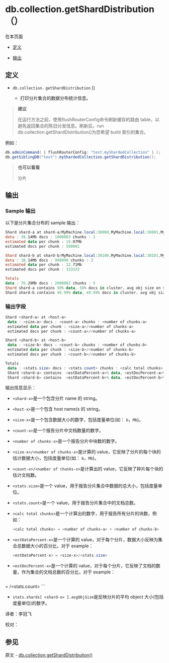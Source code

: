 # [ ](#)db.collection.getShardDistribution（）

[]()

在本页面

*   [定义](#definition)

*   [输出](#output)

## <span id="definition">定义</span>

*   `db.collection.`  `getShardDistribution` ()

       *   打印分片集合的数据分布统计信息。

> **建议**
>
> 在运行方法之前，使用flushRouterConfig命令刷新缓存的路由 table，以避免返回集合的陈旧分发信息。刷新后，run db.collection.getShardDistribution()为您希望 build 索引的集合。

例如：

```powershell
db.adminCommand( { flushRouterConfig: "test.myShardedCollection" } );
db.getSiblingDB("test").myShardedCollection.getShardDistribution();
```

> **也可以看看**
>
> 分片

## <span id="output">输出</span>

### Sample 输出

以下是分片集合分布的 sample 输出：

```powershell
Shard shard-a at shard-a/MyMachine.local:30000,MyMachine.local:30001,MyMachine.local:30002
data : 38.14Mb docs : 1000003 chunks : 2
estimated data per chunk : 19.07Mb
estimated docs per chunk : 500001

Shard shard-b at shard-b/MyMachine.local:30100,MyMachine.local:30101,MyMachine.local:30102
data : 38.14Mb docs : 999999 chunks : 3
estimated data per chunk : 12.71Mb
estimated docs per chunk : 333333

Totals
data : 76.29Mb docs : 2000002 chunks : 5
Shard shard-a contains 50% data, 50% docs in cluster, avg obj size on shard : 40b
Shard shard-b contains 49.99% data, 49.99% docs in cluster, avg obj size on shard : 40b
```

### 输出字段

```powershell
Shard <shard-a> at <host-a>
 data : <size-a> docs : <count-a> chunks : <number of chunks-a>
 estimated data per chunk : <size-a>/<number of chunks-a>
 estimated docs per chunk : <count-a>/<number of chunks-a>

Shard <shard-b> at <host-b>
 data : <size-b> docs : <count-b> chunks : <number of chunks-b>
 estimated data per chunk : <size-b>/<number of chunks-b>
 estimated docs per chunk : <count-b>/<number of chunks-b>

Totals
 data : <stats.size> docs : <stats.count> chunks : <calc total chunks>
 Shard <shard-a> contains  <estDataPercent-a>% data, <estDocPercent-a>% docs in cluster, avg obj size on shard : stats.shards[ <shard-a> ].avgObjSize
 Shard <shard-b> contains  <estDataPercent-b>% data, <estDocPercent-b>% docs in cluster, avg obj size on shard : stats.shards[ <shard-b> ].avgObjSize
```

输出信息显示：

* `<shard-x>`是一个包含分片 name 的 string。

* `<host-x>`是一个包含 host name(s 的 string。

* `<size-x>`是一个包含数据大小的数字，包括度量单位(如： `b`，`Mb`)。

* `<count-x>`是一个报告分片中文档数量的数字。

* `<number of chunks-x>`是一个报告分片中块数的数字。

* `<size-x>/<number of chunks-x>`是计算的 value，它反映了分片的每个块的估计数据大小，包括度量单位(如： `b`，`Mb`)。

* `<count-x>/<number of chunks-x>`是计算出的 value，它反映了碎片每个块的估计文档数。

* `<stats.size>`是一个 value，用于报告分片集合中数据的总大小，包括度量单位。

* `<stats.count>`是一个 value，用于报告分片集合中的文档总数。

*   `<calc total chunks>`是一个计算出的数字，用于报告所有分片的块数，例如：
    ```powershell
    <calc total chunks> = <number of chunks-a> + <number of chunks-b>
    ```

*   `<estDataPercent-x>`是一个计算的 value，对于每个分片，数据大小反映为集合总数据大小的百分比，对于 example：
    
	```powershell
	<estDataPercent-x> = <size-x>/<stats.size>
	```

*   `<estDocPercent-x>`是一个计算的 value，对于每个分片，它反映了文档的数量，作为集合的文档总数的百分比，对于 example：
    
	```powershell
   <estDocPercent-x> = <count-x>/<stats.count>
	```

*   `stats.shards[ <shard-x> ].avgObjSize`是反映分片的平均 object 大小(包括度量单位)的数字。



译者：李冠飞

校对：

## 参见

原文 - [db.collection.getShardDistribution()]( https://docs.mongodb.com/manual/reference/method/db.collection.getShardDistribution/ )

